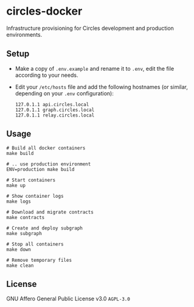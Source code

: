# circles-docker

Infrastructure provisioning for Circles development and production environments.

## Setup

* Make a copy of `.env.example` and rename it to `.env`, edit the file according to your needs.

* Edit your `/etc/hosts` file and add the following hostnames (or similar, depending on your `.env` configuration):

    ```
    127.0.1.1 api.circles.local
    127.0.1.1 graph.circles.local
    127.0.1.1 relay.circles.local
    ```

## Usage

```
# Build all docker containers
make build

# .. use production environment
ENV=production make build

# Start containers
make up

# Show container logs
make logs

# Download and migrate contracts
make contracts

# Create and deploy subgraph
make subgraph

# Stop all containers
make down

# Remove temporary files
make clean
```

## License

GNU Affero General Public License v3.0 `AGPL-3.0`
